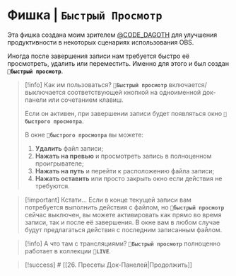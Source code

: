 # Фишка | **`Быстрый Просмотр`**

Эта фишка создана моим зрителем [@CODE_DAGOTH](https://t.me/CODE_DAGOTH) для улучшения продуктивности в некоторых сценариях использования OBS.

Иногда после завершения записи нам требуется быстро её просмотреть, удалить или переместить. Именно для этого и был создан **`🎦быстрый просмотр`**.

> [!info] Как им пользоваться?
> **`🎦Быстрый просмотр`** включается/выключается соответствующей кнопкой на одноименной док-панели или сочетанием клавиш.
> 
> Если он активен, при завершении записи будет появляться окно **`🎦быстрого просмотра`**.
> 
> В окне **`🎦быстрого просмотра`** вы можете:
> 1. **Удалить** файл записи;
> 2. **Нажать на превью** и просмотреть запись в полноценном проигрывателе;
> 3. **Нажать на путь** и перейти к расположению файла записи;
> 4. **Нажать оставить** или просто закрыть окно если действия не требуются.

> [!important] Кстати...
> Если в конце текущей записи вам потребуется выполнить действия с файлом, но 
> **`🎦быстрый просмотр`** сейчас выключен, вы можете активировать как прямо во время записи, так и после её завершения. В окне вам в любом случае будут предлагаться действия с последним записанным файлом.

> [!info] А что там с трансляциями?
> **`🛜Быстрый просмотр`** полноценно работает в коллекции **`🛜LIVE`**.

> [!success] # [[26. Пресеты Док-Панелей|Продолжить]]